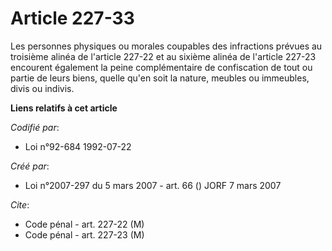 # Article 227-33

Les personnes physiques ou morales coupables des infractions prévues au troisième alinéa de l'article 227-22 et au sixième
alinéa de l'article 227-23 encourent également la peine complémentaire de confiscation de tout ou partie de leurs biens,
quelle qu'en soit la nature, meubles ou immeubles, divis ou indivis.

**Liens relatifs à cet article**

_Codifié par_:

  - Loi n°92-684 1992-07-22

_Créé par_:

  - Loi n°2007-297 du 5 mars 2007 - art. 66 () JORF 7 mars 2007

_Cite_:

  - Code pénal - art. 227-22 (M)
  - Code pénal - art. 227-23 (M)
